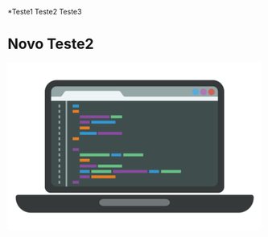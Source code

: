 *Teste1
Teste2
Teste3
# Novo Teste2
![Logo](https://github.com/FTEleuterio/AulaTeste/blob/master/img1/pngegg.png)
